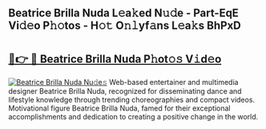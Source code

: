 ## Beatrice Brilla Nuda L𝚎a𝚔ed N𝚞𝚍e - Part-EqE Vi𝚍𝚎o P𝚑𝚘tos - H𝚘𝚝 O𝚗𝚕yf𝚊ns L𝚎a𝚔s BhPxD

# <h2><a href="http://kfc5c1.oniu.top/?m=Beatrice+Brilla+Nuda">🔗👉 🔴 Beatrice Brilla Nuda P𝚑ot𝚘𝚜 V𝚒d𝚎o</a></h2>

[![Beatrice Brilla Nuda Nu𝚍e𝚜](https://i.imgur.com/0qMVB7G.gif)](http://kfc5c1.oniu.top/?m=Beatrice+Brilla+Nuda)
Web-based entertainer and multimedia designer Beatrice Brilla Nuda, recognized for disseminating dance and lifestyle knowledge through trending choreographies and compact videos. Motivational figure Beatrice Brilla Nuda, famed for their exceptional accomplishments and dedication to creating a positive change in the world.  
